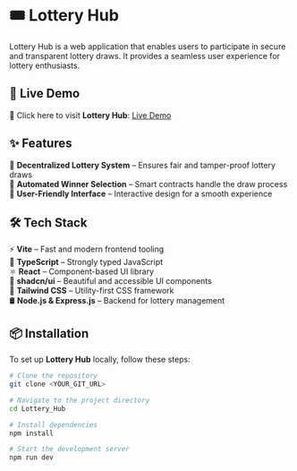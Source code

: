 # 🎟️ Lottery Hub  

Lottery Hub is a web application that enables users to participate in secure and transparent lottery draws. It provides a seamless user experience for lottery enthusiasts.  

## 🚀 Live Demo  
🔗 Click here to visit **Lottery Hub**: [Live Demo](https://ticket-treasure-hub.vercel.app/)  

## ✨ Features  
🔹 **Decentralized Lottery System** – Ensures fair and tamper-proof lottery draws  
🔹 **Automated Winner Selection** – Smart contracts handle the draw process  
🔹 **User-Friendly Interface** – Interactive design for a smooth experience    

## 🛠️ Tech Stack  
⚡ **Vite** – Fast and modern frontend tooling  
📝 **TypeScript** – Strongly typed JavaScript  
⚛️ **React** – Component-based UI library  
🎨 **shadcn/ui** – Beautiful and accessible UI components  
💠 **Tailwind CSS** – Utility-first CSS framework  
🛢️ **Node.js & Express.js** – Backend for lottery management  

## 📦 Installation  
To set up **Lottery Hub** locally, follow these steps:  

```sh
# Clone the repository
git clone <YOUR_GIT_URL>

# Navigate to the project directory
cd Lottery_Hub

# Install dependencies
npm install

# Start the development server
npm run dev
